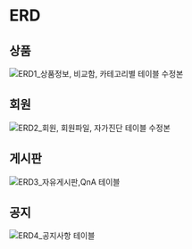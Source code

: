 # ERD

## 상품
![ERD1_상품정보, 비교함, 카테고리별 테이블 수정본](https://github.com/thdqudgns/SelfMedi/assets/92148521/8cd29815-770d-4e5f-b2c4-8a3c361a7e57)

## 회원
![ERD2_회원, 회원파일, 자가진단 테이블 수정본](https://github.com/thdqudgns/SelfMedi/assets/92148521/124120b3-b797-4e5b-9648-d9e1cd69ea3e)

## 게시판
![ERD3_자유게시판,QnA 테이블](https://github.com/thdqudgns/SelfMedi/assets/92148521/0ad0bd44-b8bc-4933-b36d-677d0747a916)

## 공지
![ERD4_공지사항 테이블](https://github.com/thdqudgns/SelfMedi/assets/92148521/20f8f2ab-a0c2-43a5-b02d-cbff18f22d09)

